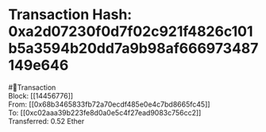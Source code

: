 
Transaction Hash: 0xa2d07230f0d7f02c921f4826c101b5a3594b20dd7a9b98af666973487149e646
====================================================================================
  
#💸Transaction  
Block: [[14456776]]  
From: [[0x68b3465833fb72a70ecdf485e0e4c7bd8665fc45]]  
To: [[0xc02aaa39b223fe8d0a0e5c4f27ead9083c756cc2]]  
Transferred: 0.52 Ether